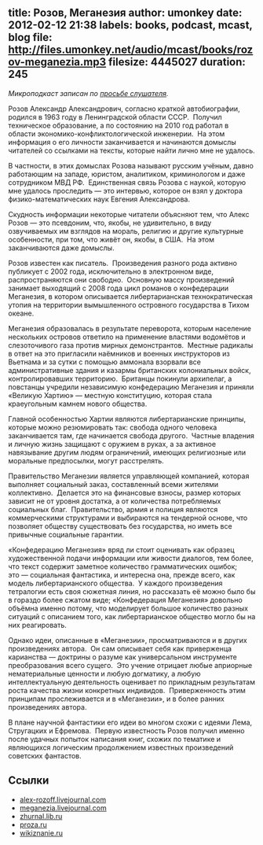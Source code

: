 title: Розов, Меганезия
author: umonkey
date: 2012-02-12 21:38
labels: books, podcast, mcast, blog
file: http://files.umonkey.net/audio/mcast/books/rozov-meganezia.mp3
filesize: 4445027
duration: 245
---
_Микроподкаст записан по [просьбе слушателя](/blog/request/)._

Розов Александр Александрович, согласно краткой автобиографии, родился в 1963
году в Ленинградской области СССР.  Получил техническое образование, а по
состоянию на 2010 год работал в области экономико-конфликтологической
инженерии.  На этом информация о его личности заканчивается и начинаются домыслы
читателей со ссылками на тексты, которые найти лично мне не удалось.

В частности, в этих домыслах Розова называют русским учёным, давно работающим на
западе, юристом, аналитиком, криминологом и даже сотрудником МВД РФ. 
Единственная связь Розова с наукой, которую мне удалось проследить — это
интервью, которое он взял у доктора физико-математических наук Евгения
Александрова.

Скудность информации некоторые читатели объясняют тем, что Алекс Розов — это
псевдоним, что, якобы, не удивительно, в виду озвучиваемых им взглядов на
мораль, религию и другие культурные особенности, при том, что живёт он, якобы, в
США.  На этом заканчиваются даже домыслы.

Розов известен как писатель.  Произведения разного рода активно публикует с 2002
года, исключительно в электронном виде, распространяются они свободно.  Основную
массу произведений занимает выходящий с 2008 года цикл романов о конфедерации
Меганезия, в котором описывается либертарианская технократическая утопия на
территории вымышленного островного государства в Тихом океане.

Меганезия образовалась в результате переворота, которым население нескольких
островов ответило на применение властями водомётов и слезоточивого газа против
мирных демонстрантов.  Местные радикалы в ответ на это пригласили наёмников и
военных инструкторов из Вьетнама и за сутки с помощью аммонала взорвали все
административные здания и казармы британских колониальных войск,
контролировавших территорию.  Британцы покинули архипелаг, а повстанцы учредили
независимую конфедерацию Меганезия и приняли «Великую Хартию» — местную
конституцию, которая стала краеугольным камнем нового общества.

Главной особенностью Хартии являются либертарианские принципы, которые можно
резюмировать так: свобода одного человека заканчивается там, где начинается
свобода другого.  Частные владения и личную жизнь защищают с оружием в руках, а
за активное навязывание другим людям ограничений, имеющих религиозные или
моральные предпосылки, могут расстрелять.

Правительство Меганезии является управляющей компанией, которая выполняет
социальный заказ, составленный всеми жителями коллективно.  Делается это на
финансовые взносы, размер которых зависит не от уровня достатка, а от количества
потребляемых социальных благ.  Правительство, армия и полиция являются
коммерческими структурами и выбираются на тендерной основе, что позволяет
обществу существовать без государства, но иметь все привычные социальные
гарантии.

«Конфедерацию Меганезия» вряд ли стоит оценивать как образец художественной
подачи информации или живости диалогов, тем более, что текст содержит заметное
количество грамматических ошибок; это — социальная фантастика, и интересна она,
прежде всего, как модель либертарианского общества.  У каждого произведения
тетралогии есть своя сюжетная линия, но рассказать её можно было бы в гораздо
более сжатом виде; «Конфедерация Меганезия» довольно объёмна именно потому, что
моделирует большое количество разных ситуаций с описанием того, как
либертарианское общество могло бы на них реагировать.

Однако идеи, описанные в «Меганезии», просматриваются и в других произведениях
автора.  Он сам описывает себя как приверженца карианства — доктрины о разуме
как универсальном инструменте преобразования всего сущего.  Это учение отрицает
любые априорные нематериальные ценности и любую догматику, а любую
интеллектуальную деятельность оценивает по прикладным результатам роста качества
жизни конкретных индивидов.  Приверженность этим принципам прослеживается и в
«Меганезии», и в более ранних произведениях автора.

В плане научной фантастики его идеи во многом схожи с идеями Лема, Стругацких и
Ефремова.  Первую известность Розов получил именно после удачных попыток
написания книг, схожих по тематике и являющихся логическим продолжением
известных произведений советских фантастов.

## Ссылки

- [alex-rozoff.livejournal.com](http://alex-rozoff.livejournal.com/)
- [meganezia.livejournal.com](http://meganezia.livejournal.com/22229.html)
- [zhurnal.lib.ru](http://web.archive.org/web/20090217024649/http://zhurnal.lib.ru/r/rozow_a_a/termdoc.shtml)
- [proza.ru](http://www.proza.ru/avtor/rozoff)
- [wikiznanie.ru](http://www.wikiznanie.ru/ru-wz/index.php/Карианство)
